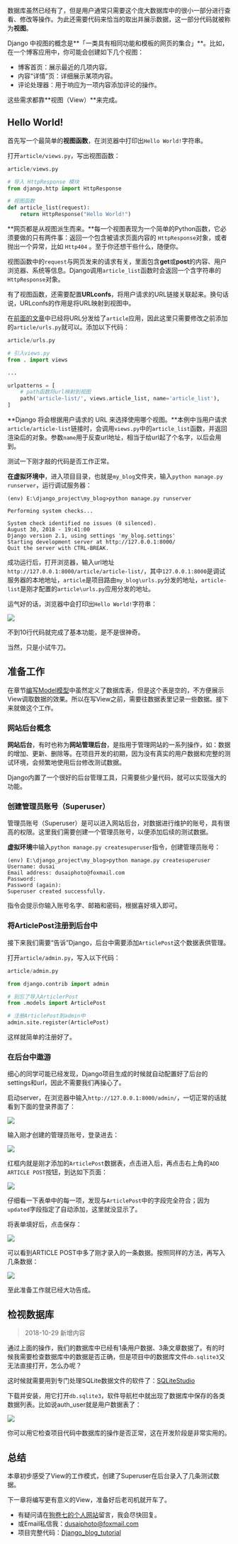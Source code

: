 数据库虽然已经有了，但是用户通常只需要这个庞大数据库中的很小一部分进行查看、修改等操作。为此还需要代码来恰当的取出并展示数据，这一部分代码就被称为**视图**。

Django 中视图的概念是**「一类具有相同功能和模板的网页的集合」**。比如，在一个博客应用中，你可能会创建如下几个视图：

- 博客首页：展示最近的几项内容。
- 内容“详情”页：详细展示某项内容。
- 评论处理器：用于响应为一项内容添加评论的操作。

这些需求都靠**视图（View）**来完成。

## Hello World!

首先写一个最简单的**视图函数**，在浏览器中打印出`Hello World!`字符串。

打开`article/views.py`，写出视图函数：

```python
article/views.py

# 导入 HttpResponse 模块
from django.http import HttpResponse

# 视图函数
def article_list(request):
    return HttpResponse("Hello World!")
```

**网页都是从视图派生而来。**每一个视图表现为一个简单的Python函数，它必须要做的只有两件事：返回一个包含被请求页面内容的 `HttpResponse`对象，或者抛出一个异常，比如 `Http404` 。至于你还想干些什么，随便你。

视图函数中的`request`与网页发来的请求有关，里面包含**get**或**post**的内容、用户浏览器、系统等信息。Django调用`article_list`函数时会返回一个含字符串的 `HttpResponse`对象。

有了视图函数，还需要配置**URLconfs**，将用户请求的URL链接关联起来。换句话说，URLconfs的作用是将URL映射到视图中。

在[前面的文章](https://www.dusaiphoto.com/article/article-detail/6/)中已经将URL分发给了`article`应用，因此这里只需要修改之前添加的`article/urls.py`就可以。添加以下代码：

```python
article/urls.py

# 引入views.py
from . import views

...

urlpatterns = [
    # path函数将url映射到视图
    path('article-list/', views.article_list, name='article_list'),
]
```

**Django 将会根据用户请求的 URL 来选择使用哪个视图。**本例中当用户请求`article/article-list`链接时，会调用`views.py`中的`article_list`函数，并返回渲染后的对象。参数`name`用于反查url地址，相当于给url起了个名字，以后会用到。

测试一下刚才敲的代码是否工作正常。

**在虚拟环境中**，进入项目目录，也就是`my_blog`文件夹，输入`python manage.py runserver`，运行调试服务器：

```
(env) E:\django_project\my_blog>python manage.py runserver

Performing system checks...

System check identified no issues (0 silenced).
August 30, 2018 - 19:41:00
Django version 2.1, using settings 'my_blog.settings'
Starting development server at http://127.0.0.1:8000/
Quit the server with CTRL-BREAK.
```

成功运行后，打开浏览器，输入url地址`http://127.0.0.1:8000/article/article-list/`，其中`127.0.0.1:8000`是调试服务器的本地地址，`article`是项目路由`my_blog\urls.py`分发的地址，`article-list`是刚才配置的`article\urls.py`应用分发的地址。

运气好的话，浏览器中会打印出`Hello World!`字符串：

![](https://blog.dusaiphoto.com/dusainet-7000K/hello.jpg)

不到10行代码就完成了基本功能，是不是很神奇。

当然，只是小试牛刀。



## 准备工作

在章节[编写Model模型](https://www.dusaiphoto.com/article/article-detail/11/)中虽然定义了数据库表，但是这个表是空的，不方便展示View调取数据的效果。所以在写View之前，需要往数据表里记录一些数据。接下来就做这个工作。

### 网站后台概念

**网站后台**，有时也称为**网站管理后台**，是指用于管理网站的一系列操作，如：数据的增加、更新、删除等。在项目开发的初期，因为没有真实的用户数据和完整的测试环境，会频繁地使用后台修改测试数据。

Django内置了一个很好的后台管理工具，只需要些少量代码，就可以实现强大的功能。

### 创建管理员账号（Superuser）

管理员账号（Superuser）是可以进入网站后台，对数据进行维护的账号，具有很高的权限。这里我们需要创建一个管理员账号，以便添加后续的测试数据。

**虚拟环境**中输入`python manage.py createsuperuser`指令，创建管理员账号：

```
(env) E:\django_project\my_blog>python manage.py createsuperuser
Username: dusai
Email address: dusaiphoto@foxmail.com
Password:
Password (again):
Superuser created successfully.
```

指令会提示你输入账号名字、邮箱和密码，根据喜好填入即可。

### 将ArticlePost注册到后台中

接下来我们需要“告诉”Django，后台中需要添加`ArticlePost`这个数据表供管理。

打开`article/admin.py`，写入以下代码：

```python
article/admin.py

from django.contrib import admin

# 别忘了导入ArticlerPost
from .models import ArticlePost

# 注册ArticlePost到admin中
admin.site.register(ArticlePost)
```

这样就简单的注册好了。

### 在后台中遨游

细心的同学可能已经发现，Django项目生成的时候就自动配置好了后台的settings和url，因此不需要我们再操心了。

启动server，在浏览器中输入`http://127.0.0.1:8000/admin/`，一切正常的话就看到下面的登录界面了：

![](https://blog.dusaiphoto.com/dusainet-7000K/t05-1.jpg)

输入刚才创建的管理员账号，登录进去：

![](https://blog.dusaiphoto.com/dusainet-7000K/t05-2.jpg)

红框内就是刚才添加的`ArticlePost`数据表，点击进入后，再点击右上角的`ADD ARTICLE POST`按钮，到达如下页面：

![](https://blog.dusaiphoto.com/dusainet-7000K/t05-3.jpg)

仔细看一下表单中的每一项，发现与`ArticlePost`中的字段完全符合；因为`updated`字段指定了自动添加，这里就没显示了。

将表单填好后，点击保存：

![](https://blog.dusaiphoto.com/dusainet-7000K/t05-4.jpg)

可以看到ARTICLE POST中多了刚才录入的一条数据。按照同样的方法，再写入几条数据：

![](https://blog.dusaiphoto.com/dusainet-7000K/t05-5.jpg)

至此准备工作就已经大功告成。

## 检视数据库

> 2018-10-29 新增内容

通过上面的操作，我们的数据库中已经有1条用户数据、3条文章数据了。有的时候我需要检查数据库中的数据是否正确，但是项目中的数据库文件`db.sqlite3`又无法直接打开，怎么办呢？

这时候就需要用到专门处理SQLite数据文件的软件了：[SQLiteStudio](https://sqlitestudio.pl/index.rvt)

下载并安装，用它打开`db.sqlite3`，软件导航栏中就出现了数据库中保存的各类数据列表。比如说auth_user就是用户数据表了：

![](https://blog.dusaiphoto.com/dusainet-7000K/t05-6.jpg)

你可以用它检查项目代码中数据库的操作是否正常，这在开发阶段是非常实用的。

## 总结

本章初步感受了View的工作模式，创建了Superuser在后台录入了几条测试数据。

下一章将编写更有意义的View，准备好后老司机就开车了。

- 有疑问请在[狗卷七的个人网站](http://www.dusaiphoto.com)留言，我会尽快回复。
- 或Email私信我：dusaiphoto@foxmail.com
- 项目完整代码：[Django_blog_tutorial](https://github.com/stacklens/django_blog_tutorial)
